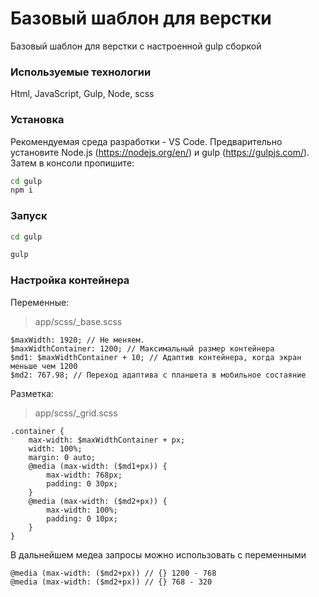 # Базовый шаблон для верстки

Базовый шаблон для верстки с настроенной gulp сборкой

### Используемые технологии

Html, JavaScript, Gulp, Node, scss

### Установка

Рекомендуемая среда разработки - VS Code.
Предварительно установите Node.js (https://nodejs.org/en/) и gulp (https://gulpjs.com/).
Затем в консоли пропишите:

```bash
cd gulp
npm i
```

### Запуск

```bash
cd gulp
```

```bash
gulp
```

### Настройка контейнера

Переменные:

> app/scss/\_base.scss

```
$maxWidth: 1920; // Не меняем.
$maxWidthContainer: 1200; // Максимальный размер контейнера
$md1: $maxWidthContainer + 10; // Адаптив контейнера, когда экран меньше чем 1200
$md2: 767.98; // Переход адаптива с планшета в мобильное состаяние
```

Разметка:

> app/scss/\_grid.scss

```
.container {
	max-width: $maxWidthContainer + px;
	width: 100%;
	margin: 0 auto;
	@media (max-width: ($md1+px)) {
		max-width: 768px;
		padding: 0 30px;
	}
	@media (max-width: ($md2+px)) {
		max-width: 100%;
		padding: 0 10px;
	}
}
```

В дальнейшем медеа запросы можно использовать с переменными

```
@media (max-width: ($md2+px)) // {} 1200 - 768
@media (max-width: ($md2+px)) // {} 768 - 320
```
